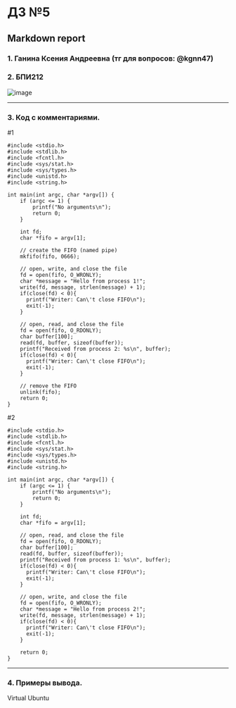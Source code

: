 #  ДЗ №5 #
## Markdown report <br> ##

### 1. Ганина Ксения Андреевна (тг для вопросов: @kgnn47) <br> ###
### 2. БПИ212 <br> ###

![image](https://user-images.githubusercontent.com/114473740/219975613-a4d4aeba-7419-43b9-b520-47e1cac55bcd.png)
________________________

### 3. Код с комментариями. <br> ###

#1

```с
#include <stdio.h>
#include <stdlib.h>
#include <fcntl.h>
#include <sys/stat.h>
#include <sys/types.h>
#include <unistd.h>
#include <string.h>

int main(int argc, char *argv[]) {
    if (argc <= 1) {
        printf("No arguments\n");
        return 0;
    }

    int fd;
    char *fifo = argv[1];

    // create the FIFO (named pipe)
    mkfifo(fifo, 0666);

    // open, write, and close the file
    fd = open(fifo, O_WRONLY);
    char *message = "Hello from process 1!";
    write(fd, message, strlen(message) + 1);
    if(close(fd) < 0){
      printf("Writer: Can\'t close FIFO\n"); 
      exit(-1);
    }

    // open, read, and close the file
    fd = open(fifo, O_RDONLY);
    char buffer[100];
    read(fd, buffer, sizeof(buffer));
    printf("Received from process 2: %s\n", buffer);
    if(close(fd) < 0){
      printf("Writer: Can\'t close FIFO\n"); 
      exit(-1);
    }

    // remove the FIFO
    unlink(fifo);
    return 0;
}
```

#2

```с
#include <stdio.h>
#include <stdlib.h>
#include <fcntl.h>
#include <sys/stat.h>
#include <sys/types.h>
#include <unistd.h>
#include <string.h>

int main(int argc, char *argv[]) {
    if (argc <= 1) {
        printf("No arguments\n");
        return 0;
    }
    
    int fd;
    char *fifo = argv[1];

    // open, read, and close the file
    fd = open(fifo, O_RDONLY);
    char buffer[100];
    read(fd, buffer, sizeof(buffer));
    printf("Received from process 1: %s\n", buffer);
    if(close(fd) < 0){
      printf("Writer: Can\'t close FIFO\n"); 
      exit(-1);
    }

    // open, write, and close the file
    fd = open(fifo, O_WRONLY);
    char *message = "Hello from process 2!";
    write(fd, message, strlen(message) + 1);
    if(close(fd) < 0){
      printf("Writer: Can\'t close FIFO\n"); 
      exit(-1);
    }

    return 0;
}

```
________________________

### 4. Примеры вывода. <br> ###

Virtual Ubuntu <br>



